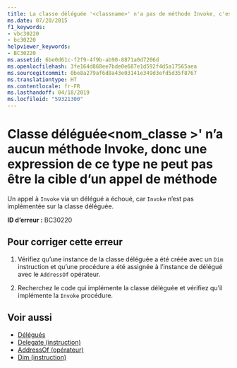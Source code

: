 ```yaml
---
title: La classe déléguée '<classname>' n'a pas de méthode Invoke, c'est pourquoi une expression de ce type ne peut pas être la cible d'un appel de méthode
ms.date: 07/20/2015
f1_keywords:
- vbc30220
- bc30220
helpviewer_keywords:
- BC30220
ms.assetid: 6be0d61c-f2f9-4f9b-ab90-8871a0d7206d
ms.openlocfilehash: 3fe164d868ee7bde0e687e1d592f4d5a17565aea
ms.sourcegitcommit: 0be8a279af6d8a43e03141e349d3efd5d35f8767
ms.translationtype: HT
ms.contentlocale: fr-FR
ms.lasthandoff: 04/18/2019
ms.locfileid: "59321300"
---
```

# <a name="delegate-class-classname-has-no-invoke-method-so-an-expression-of-this-type-cannot-be-the-target-of-a-method-call"></a>Classe déléguée\<nom_classe >' n’a aucun méthode Invoke, donc une expression de ce type ne peut pas être la cible d’un appel de méthode
Un appel à `Invoke` via un délégué a échoué, car `Invoke` n’est pas implémentée sur la classe déléguée.  
  
 **ID d’erreur :** BC30220  
  
## <a name="to-correct-this-error"></a>Pour corriger cette erreur  
  
1. Vérifiez qu’une instance de la classe déléguée a été créée avec un `Dim` instruction et qu’une procédure a été assignée à l’instance de délégué avec le `AddressOf` opérateur.  
  
2. Recherchez le code qui implémente la classe déléguée et vérifiez qu’il implémente la `Invoke` procédure.  
  
## <a name="see-also"></a>Voir aussi

- [Délégués](../../../visual-basic/programming-guide/language-features/delegates/index.md)
- [Delegate (instruction)](../../../visual-basic/language-reference/statements/delegate-statement.md)
- [AddressOf (opérateur)](../../../visual-basic/language-reference/operators/addressof-operator.md)
- [Dim (instruction)](../../../visual-basic/language-reference/statements/dim-statement.md)
